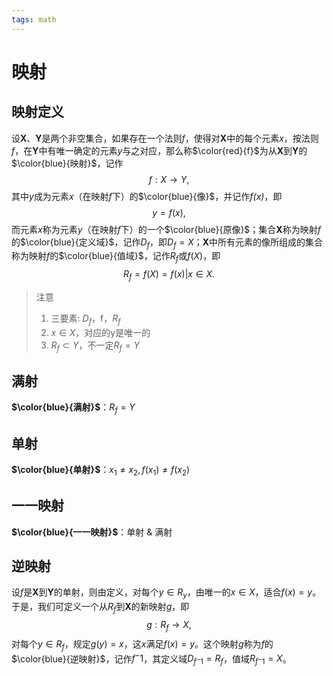 ```yaml
---
tags: math
---
```


# 映射

## 映射定义

设**X**、**Y**是两个非空集合，如果存在一个法则*f*，使得对**X**中的每个元素*x*，按法则*f*，在**Y**中有唯一确定的元素*y*与之对应，那么称$\color{red}{f}$为从**X**到**Y**的$\color{blue}{映射}$，记作
$$
f:X \to Y,
$$
其中*y*成为元素*x*（在映射*f*下）的$\color{blue}{像}$，并记作*f(x)*，即
$$
y=f(x),
$$
而元素*x*称为元素*y*（在映射*f*下）的一个$\color{blue}{原像}$；集合**X**称为映射*f*的$\color{blue}{定义域}$，记作$D_f$，即$D_f=X；$**X**中所有元素的像所组成的集合称为映射*f*的$\color{blue}{值域}$，记作$R_f$或$f(X)$，即
$$
R_f=f(X)={f(x)|x \in X}.
$$

> 注意
> 1. 三要素: $D_f$，f，$R_f$
> 2. $x \in X$，对应的y是唯一的
> 3. $R_f \subset Y$，不一定$R_f = Y$

## 满射

**$\color{blue}{满射}$**：$R_f = Y$

## 单射

**$\color{blue}{单射}$**：$x_1 \ne x_2, f(x_1) \ne f(x_2)$

## 一一映射

**$\color{blue}{一一映射}$**：单射 & 满射

## 逆映射

设*f*是**X**到**Y**的单射，则由定义，对每个$y \in R_y$，由唯一的$x \in X$，适合$f(x) = y$。于是，我们可定义一个从$R_f$到**X**的新映射*g*，即
$$
g:R_f \rightarrow X,
$$
对每个$y \in R_f$，规定$g(y) = x$，这*x*满足$f(x) = y$。这个映射*g*称为*f*的$\color{blue}{逆映射}$，记作$f^-1$，其定义域$D_{f^-1} = R_f$，值域$R_{f^-1} = X$。